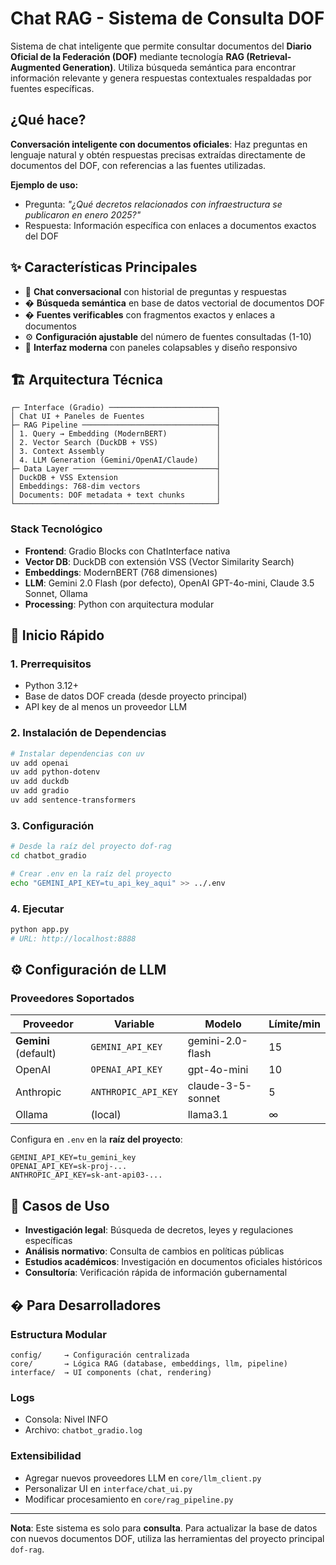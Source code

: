 # Chat RAG - Sistema de Consulta DOF

Sistema de chat inteligente que permite consultar documentos del **Diario Oficial de la Federación (DOF)** mediante tecnología **RAG (Retrieval-Augmented Generation)**. Utiliza búsqueda semántica para encontrar información relevante y genera respuestas contextuales respaldadas por fuentes específicas.

## ¿Qué hace?

**Conversación inteligente con documentos oficiales**: Haz preguntas en lenguaje natural y obtén respuestas precisas extraídas directamente de documentos del DOF, con referencias a las fuentes utilizadas.

**Ejemplo de uso:**
- Pregunta: *"¿Qué decretos relacionados con infraestructura se publicaron en enero 2025?"*
- Respuesta: Información específica con enlaces a documentos exactos del DOF

## ✨ Características Principales

- 🤖 **Chat conversacional** con historial de preguntas y respuestas
- � **Búsqueda semántica** en base de datos vectorial de documentos DOF
- � **Fuentes verificables** con fragmentos exactos y enlaces a documentos
- ⚙️ **Configuración ajustable** del número de fuentes consultadas (1-10)
- 🎨 **Interfaz moderna** con paneles colapsables y diseño responsivo

## 🏗️ Arquitectura Técnica

```
┌─ Interface (Gradio) ────────────────────────┐
│ Chat UI + Paneles de Fuentes                │
├─ RAG Pipeline ──────────────────────────────┤
│ 1. Query → Embedding (ModernBERT)           │
│ 2. Vector Search (DuckDB + VSS)             │
│ 3. Context Assembly                         │
│ 4. LLM Generation (Gemini/OpenAI/Claude)    │
├─ Data Layer ────────────────────────────────┤
│ DuckDB + VSS Extension                      │
│ Embeddings: 768-dim vectors                 │
│ Documents: DOF metadata + text chunks       │
└─────────────────────────────────────────────┘
```

### Stack Tecnológico

- **Frontend**: Gradio Blocks con ChatInterface nativa
- **Vector DB**: DuckDB con extensión VSS (Vector Similarity Search)
- **Embeddings**: ModernBERT (768 dimensiones)
- **LLM**: Gemini 2.0 Flash (por defecto), OpenAI GPT-4o-mini, Claude 3.5 Sonnet, Ollama
- **Processing**: Python con arquitectura modular

## 🚀 Inicio Rápido

### 1. Prerrequisitos
- Python 3.12+
- Base de datos DOF creada (desde proyecto principal)
- API key de al menos un proveedor LLM

### 2. Instalación de Dependencias
```bash
# Instalar dependencias con uv
uv add openai
uv add python-dotenv
uv add duckdb
uv add gradio
uv add sentence-transformers
```

### 3. Configuración
```bash
# Desde la raíz del proyecto dof-rag
cd chatbot_gradio

# Crear .env en la raíz del proyecto
echo "GEMINI_API_KEY=tu_api_key_aqui" >> ../.env
```

### 4. Ejecutar
```bash
python app.py
# URL: http://localhost:8888
```

## ⚙️ Configuración de LLM

### Proveedores Soportados
| Proveedor | Variable | Modelo | Límite/min |
|-----------|----------|--------|------------|
| **Gemini** (default) | `GEMINI_API_KEY` | gemini-2.0-flash | 15 |
| OpenAI | `OPENAI_API_KEY` | gpt-4o-mini | 10 |
| Anthropic | `ANTHROPIC_API_KEY` | claude-3-5-sonnet | 5 |
| Ollama | (local) | llama3.1 | ∞ |

Configura en `.env` en la **raíz del proyecto**:
```env
GEMINI_API_KEY=tu_gemini_key
OPENAI_API_KEY=sk-proj-...
ANTHROPIC_API_KEY=sk-ant-api03-...
```

## 🎯 Casos de Uso

- **Investigación legal**: Búsqueda de decretos, leyes y regulaciones específicas
- **Análisis normativo**: Consulta de cambios en políticas públicas
- **Estudios académicos**: Investigación en documentos oficiales históricos
- **Consultoría**: Verificación rápida de información gubernamental

## � Para Desarrolladores

### Estructura Modular
```
config/     → Configuración centralizada
core/       → Lógica RAG (database, embeddings, llm, pipeline)
interface/  → UI components (chat, rendering)
```

### Logs
- Consola: Nivel INFO
- Archivo: `chatbot_gradio.log`

### Extensibilidad
- Agregar nuevos proveedores LLM en `core/llm_client.py`
- Personalizar UI en `interface/chat_ui.py`
- Modificar procesamiento en `core/rag_pipeline.py`

---

**Nota**: Este sistema es solo para **consulta**. Para actualizar la base de datos con nuevos documentos DOF, utiliza las herramientas del proyecto principal `dof-rag`.
